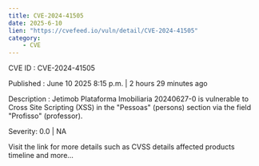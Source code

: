 ```yaml
---
title: CVE-2024-41505
date: 2025-6-10
lien: "https://cvefeed.io/vuln/detail/CVE-2024-41505"
category:
    - CVE
---
```


CVE ID : CVE-2024-41505

Published :  June 10
2025
8:15 p.m. | 2 hours
29 minutes ago

Description : Jetimob Plataforma Imobiliaria 20240627-0 is vulnerable to Cross Site Scripting (XSS) in the "Pessoas" (persons) section via the field "Profisso" (professor).

Severity: 0.0 | NA

Visit the link for more details
such as CVSS details
affected products
timeline
and more...
